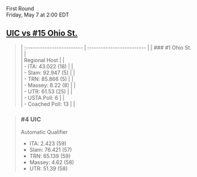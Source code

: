 First Round  
Friday, May 7 at 2:00 EDT
## [UIC vs #15 Ohio St.](https://www.ncaa.com/game/5833675) 

> | :------------------------ | :------------------------ |
> | ### #1 Ohio St.           | |  
> | Regional Host             | |  
> | - ITA: 43.022 (18)        | |  
> | - Slam: 92.947 (5)        | |  
> | - TRN: 85.866 (5)         | |  
> | - Massey: 8.22 (8)        | |  
> | - UTR: 61.53 (25)         | |  
> | - USTA Poll: 6            | |  
> | - Coached Poll: 13        | |  

> ### #4 UIC  
> Automatic Qualifier  
> - ITA: 2.423 (59)  
> - Slam: 76.421 (57)  
> - TRN: 65.139 (59)  
> - Massey: 4.62 (58)  
> - UTR: 51.39 (58)  